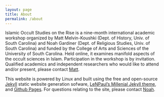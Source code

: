 ```yaml
---
layout: page
title: About
permalink: /about
---
```


Islamic Occult Studies on the Rise is a nine-month international academic workshop organized by Matt Melvin-Koushki (Dept. of History, Univ. of South Carolina) and Noah Gardiner (Dept. of Religious Studies, Univ. of South Carolina) and funded by the College of Arts and Sciences of the University of South Carolina. Held online, it examines manifold aspects of the occult sciences in Islam. Participation in the workshop is by invitation. Qualified academics and independent researchers who would like to attend and/or present, please contact [Matt](mailto:mmelvinkoushki@gmail.com).

This website is powered by Linux and built using the free and open-source [Jekyll](https://jekyllrb.com/) static website generation sofware, [LeNPaul’s Millenial Jekyll theme](https://github.com/LeNPaul/Millennial), and [Github Pages](https://pages.github.com/). For questions relating to the site, please contact [Noah](mailto:noahgardinerios@gmail.com). 

